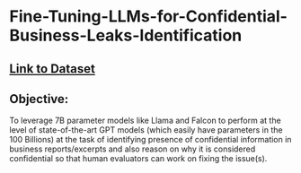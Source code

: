 # Fine-Tuning-LLMs-for-Confidential-Business-Leaks-Identification


## <a href = 'https://huggingface.co/datasets/Rohit-D/synthetic-confidential-information-injected-business-excerpts'> Link to Dataset</a>

## Objective:
To leverage 7B parameter models like Llama and Falcon to perform at the level of state-of-the-art GPT models (which easily have parameters in the 100 Billions) at the task of identifying presence of confidential information in business reports/excerpts and also reason on why it is considered confidential so that human evaluators can work on fixing the issue(s).

